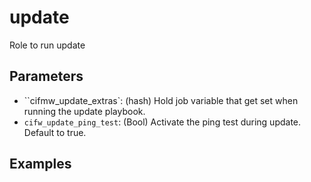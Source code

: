 # update
Role to run update

## Parameters
* ``cifmw_update_extras`: (hash) Hold job variable that get set when running the update playbook.
* `cifw_update_ping_test`: (Bool) Activate the ping test during update. Default to true.

## Examples
